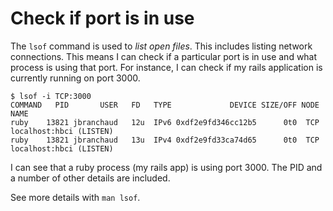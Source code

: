 # Check if port is in use

The `lsof` command is used to *list open files*. This includes listing network connections. This means I can check if a particular port is in use and what process is using that port. For instance, I can check if my rails application is currently running on port 3000.

```
$ lsof -i TCP:3000
COMMAND   PID       USER   FD   TYPE             DEVICE SIZE/OFF NODE NAME
ruby    13821 jbranchaud   12u  IPv6 0xdf2e9fd346cc12b5      0t0  TCP localhost:hbci (LISTEN)
ruby    13821 jbranchaud   13u  IPv4 0xdf2e9fd33ca74d65      0t0  TCP localhost:hbci (LISTEN)
```

I can see that a ruby process (my rails app) is using port 3000. The PID and a number of other details are included.

See more details with `man lsof`.
